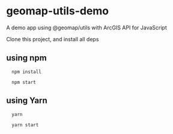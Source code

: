 # geomap-utils-demo
A demo app using @geomap/utils with ArcGIS API for JavaScript

Clone this project, and install all deps

## using npm
```shell
  npm install
```

```shell
  npm start
```

## using Yarn
```shell
  yarn
```

```shell
  yarn start
```